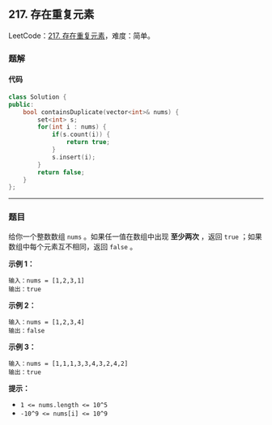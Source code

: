 ## 217. 存在重复元素

LeetCode：[217. 存在重复元素](https://leetcode.cn/problems/contains-duplicate/)，难度：简单。

### 题解

#### 代码

```c++
class Solution {
public:
    bool containsDuplicate(vector<int>& nums) {
        set<int> s;
        for(int i : nums) {
            if(s.count(i)) {
                return true;
            }
            s.insert(i);
        }
        return false;
    }
};
```



---



### 题目

给你一个整数数组 `nums` 。如果任一值在数组中出现 **至少两次** ，返回 `true` ；如果数组中每个元素互不相同，返回 `false` 。

 

**示例 1：**

```
输入：nums = [1,2,3,1]
输出：true
```

**示例 2：**

```
输入：nums = [1,2,3,4]
输出：false
```

**示例 3：**

```
输入：nums = [1,1,1,3,3,4,3,2,4,2]
输出：true
```

 

**提示：**

- `1 <= nums.length <= 10^5`
- `-10^9 <= nums[i] <= 10^9`

